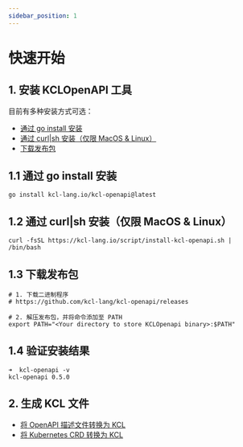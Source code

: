 ```yaml
---
sidebar_position: 1
---
```


# 快速开始

## 1. 安装 KCLOpenAPI 工具

目前有多种安装方式可选：

- [通过 go install 安装](#11-通过-go-install-安装)
- [通过 curl|sh 安装（仅限 MacOS & Linux）](#12-通过-curlsh-安装（仅限-MacOS--Linux）)
- [下载发布包](#13-下载发布包)

## 1.1 通过 go install 安装

```shell
go install kcl-lang.io/kcl-openapi@latest
```

## 1.2 通过 curl|sh 安装（仅限 MacOS & Linux）

```shell
curl -fsSL https://kcl-lang.io/script/install-kcl-openapi.sh | /bin/bash
```

## 1.3 下载发布包

```shell
# 1. 下载二进制程序
# https://github.com/kcl-lang/kcl-openapi/releases

# 2. 解压发布包，并将命令添加至 PATH
export PATH="<Your directory to store KCLOpenapi binary>:$PATH"
```

## 1.4 验证安装结果

```shell
➜  kcl-openapi -v
kcl-openapi 0.5.0
```

## 2. 生成 KCL 文件

- [将 OpenAPI 描述文件转换为 KCL](../openapi/openapi-to-kcl.md)
- [将 Kubernetes CRD 转换为 KCL](../openapi/crd-to-kcl.md)
